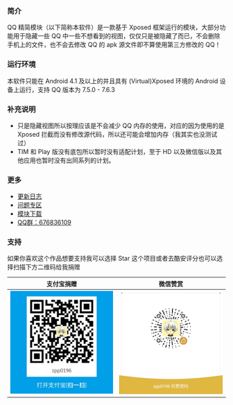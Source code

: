 ### 简介

QQ 精简模块（以下简称本软件）是一款基于 Xposed 框架运行的模块，大部分功能用于隐藏一些 QQ 中一些不想看到的视图，仅仅只是被隐藏了而已，不会删除手机上的文件，也不会去修改 QQ 的 apk 源文件即不算使用第三方修改的 QQ！

### 运行环境

本软件只能在 Android 4.1 及以上的并且具有 (Virtual)Xposed 环境的 Android 设备上运行，支持 QQ 版本为 7.5.0 - 7.6.3

### 补充说明

* 只是隐藏视图所以按理应该是不会减少 QQ 内存的使用，对应的因为使用的是 Xposed 拦截而没有修改源代码，所以还可能会增加内存（我其实也没测试过）
* TIM 和 Play 版没有底包所以暂时没有适配计划，至于 HD 以及微信版以及其他应用也暂时没有出同系列的计划。

### 更多

* [更新日志](/Log.md)
* [问题专区](/Bug.md)
* [模块下载](https://www.coolapk.com/apk/179983)
* [QQ群：676836109](https://jq.qq.com/?_wv=1027&k=56uHPQ9)

### 支持

如果你喜欢这个作品想要支持我可以选择 Star 这个项目或者去酷安评分也可以选择扫描下方二维码给我捐赠

支付宝捐赠                 | 微信赞赏
------------------------ | ---------------------
![支付宝捐赠](/alipay.jpg) | ![微信赞赏](/vxin.png)
